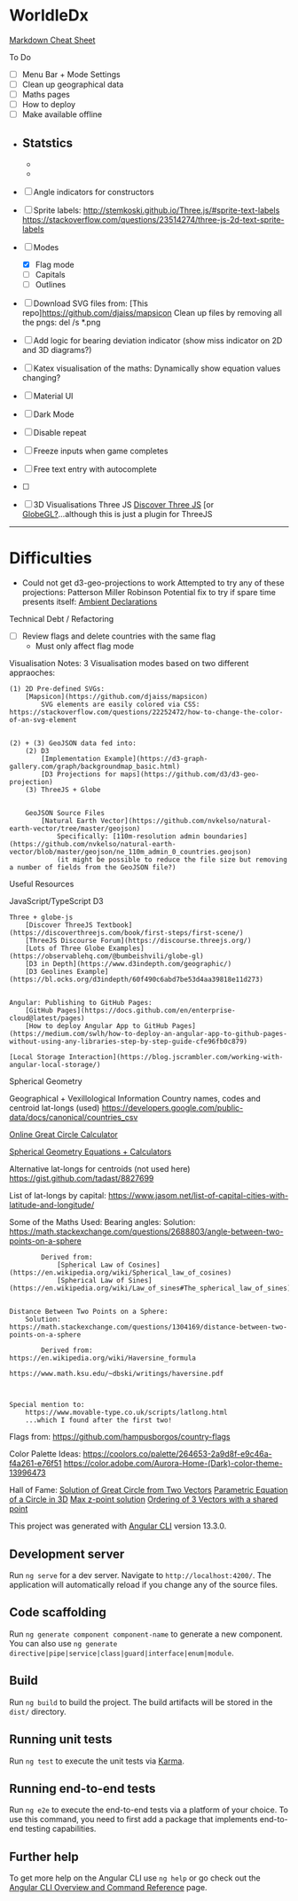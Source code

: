 # WorldleDx

[Markdown Cheat Sheet](https://github.com/adam-p/markdown-here/wiki/Markdown-Cheatsheet)

To Do
- [ ]   Menu Bar + Mode Settings
- [ ]   Clean up geographical data
- [ ]   Maths pages
- [ ]   How to deploy
- [ ]   Make available offline
- Statstics
    - 
    - 
    - 


-[ ]    Angle indicators for constructors
-[ ]    Sprite labels:
            http://stemkoski.github.io/Three.js/#sprite-text-labels
            https://stackoverflow.com/questions/23514274/three-js-2d-text-sprite-labels



-  [ ]  Modes
    - [x] Flag mode
    -  [ ]  Capitals
    -  [ ]  Outlines
-  [ ]  Download SVG files from: [This repo]https://github.com/djaiss/mapsicon
        Clean up files by removing all the pngs: del /s *.png

-  [ ]  Add logic for bearing deviation indicator
        (show miss indicator on 2D and 3D diagrams?)

-  [ ]  Katex visualisation of the maths:
        Dynamically show equation values changing?

-  [ ]  Material UI
-  [ ]  Dark Mode
-  [ ]  Disable repeat 
-  [ ]  Freeze inputs when game completes
-  [ ]  Free text entry with autocomplete
-  [ ]  

-  [ ]  3D Visualisations
        Three JS
            [Discover Three JS](https://discoverthreejs.com/book/)
        [or [GlobeGL?](https://www.npmjs.com/package/globe.gl)...although this is just a plugin for ThreeJS


____

# Difficulties
-   Could not get d3-geo-projections to work
        Attempted to try any of these projections: 
            Patterson
            Miller
            Robinson
        Potential fix to try if spare time presents itself:
            [Ambient Declarations](https://github.com/d3/d3-geo-projection/issues/217)


Technical Debt / Refactoring
-  [ ]  Review flags and delete countries with the same flag 
    - Must only affect flag mode


Visualisation Notes:
    3 Visualisation modes based on two different appraoches:

    (1) 2D Pre-defined SVGs:
        [Mapsicon](https://github.com/djaiss/mapsicon)
            SVG elements are easily colored via CSS: https://stackoverflow.com/questions/22252472/how-to-change-the-color-of-an-svg-element


    (2) + (3) GeoJSON data fed into:
        (2) D3
            [Implementation Example](https://d3-graph-gallery.com/graph/backgroundmap_basic.html)
            [D3 Projections for maps](https://github.com/d3/d3-geo-projection)
        (3) ThreeJS + Globe
    

        GeoJSON Source Files
            [Natural Earth Vector](https://github.com/nvkelso/natural-earth-vector/tree/master/geojson)
                Specifically: [110m-resolution admin boundaries](https://github.com/nvkelso/natural-earth-vector/blob/master/geojson/ne_110m_admin_0_countries.geojson)
                (it might be possible to reduce the file size but removing a number of fields from the GeoJSON file?)





Useful Resources

JavaScript/TypeScript
    D3

    Three + globe-js
        [Discover ThreeJS Textbook](https://discoverthreejs.com/book/first-steps/first-scene/)
        [ThreeJS Discourse Forum](https://discourse.threejs.org/)
        [Lots of Three Globe Examples](https://observablehq.com/@bumbeishvili/globe-gl)
        [D3 in Depth](https://www.d3indepth.com/geographic/)
        [D3 Geolines Example](https://bl.ocks.org/d3indepth/60f490c6abd7be53d4aa39818e11d273)


    Angular: Publishing to GitHub Pages:
        [GitHub Pages](https://docs.github.com/en/enterprise-cloud@latest/pages)
        [How to deploy Angular App to GitHub Pages](https://medium.com/swlh/how-to-deploy-an-angular-app-to-github-pages-without-using-any-libraries-step-by-step-guide-cfe96fb0c879)

    [Local Storage Interaction](https://blog.jscrambler.com/working-with-angular-local-storage/)    


Spherical Geometry

Geographical + Vexillological Information
Country names, codes and centroid lat-longs (used)
    https://developers.google.com/public-data/docs/canonical/countries_csv


[Online Great Circle Calculator](http://www.gcmap.com/)

[Spherical Geometry Equations + Calculators](https://www.movable-type.co.uk/scripts/latlong.html)


Alternative lat-longs for centroids (not used here)
https://gist.github.com/tadast/8827699


List of lat-longs by capital:
https://www.jasom.net/list-of-capital-cities-with-latitude-and-longitude/



Some of the Maths Used:
    Bearing angles:
        Solution:   https://math.stackexchange.com/questions/2688803/angle-between-two-points-on-a-sphere

            Derived from:
                [Spherical Law of Cosines](https://en.wikipedia.org/wiki/Spherical_law_of_cosines)
                [Spherical Law of Sines](https://en.wikipedia.org/wiki/Law_of_sines#The_spherical_law_of_sines)
            

    Distance Between Two Points on a Sphere:
        Solution:   https://math.stackexchange.com/questions/1304169/distance-between-two-points-on-a-sphere
        
            Derived from:   https://en.wikipedia.org/wiki/Haversine_formula
                            https://www.math.ksu.edu/~dbski/writings/haversine.pdf
        

    
    Special mention to:
        https://www.movable-type.co.uk/scripts/latlong.html
        ...which I found after the first two!


Flags from:
    https://github.com/hampusborgos/country-flags



Color Palette Ideas:
https://coolors.co/palette/264653-2a9d8f-e9c46a-f4a261-e76f51
https://color.adobe.com/Aurora-Home-(Dark)-color-theme-13996473

    

Hall of Fame:
    [Solution of Great Circle from Two Vectors](https://www.nosco.ch/mathematics/en/great-circle.php)
    [Parametric Equation of a Circle in 3D](https://math.stackexchange.com/questions/73237/parametric-equation-of-a-circle-in-3d-space)
    [Max z-point solution](https://math.stackexchange.com/questions/3858466/find-min-and-max-values-of-circle-coordinates-in-space)
    [Ordering of 3 Vectors with a shared point](https://stackoverflow.com/questions/13640931/how-to-determine-if-a-vector-is-between-two-other-vectors)




This project was generated with [Angular CLI](https://github.com/angular/angular-cli) version 13.3.0.

## Development server

Run `ng serve` for a dev server. Navigate to `http://localhost:4200/`. The application will automatically reload if you change any of the source files.

## Code scaffolding

Run `ng generate component component-name` to generate a new component. You can also use `ng generate directive|pipe|service|class|guard|interface|enum|module`.

## Build

Run `ng build` to build the project. The build artifacts will be stored in the `dist/` directory.

## Running unit tests

Run `ng test` to execute the unit tests via [Karma](https://karma-runner.github.io).

## Running end-to-end tests

Run `ng e2e` to execute the end-to-end tests via a platform of your choice. To use this command, you need to first add a package that implements end-to-end testing capabilities.

## Further help

To get more help on the Angular CLI use `ng help` or go check out the [Angular CLI Overview and Command Reference](https://angular.io/cli) page.
